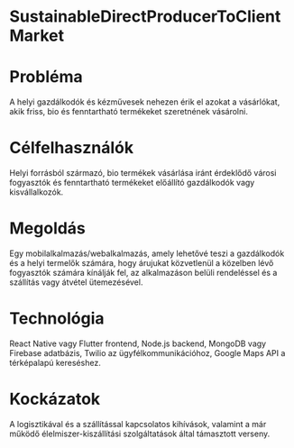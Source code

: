 ﻿# SustainableDirectProducerToClientMarket

# Probléma
A helyi gazdálkodók és kézművesek nehezen érik el azokat a vásárlókat, akik friss, bio és fenntartható termékeket szeretnének vásárolni.

# Célfelhasználók 
Helyi forrásból származó, bio termékek vásárlása iránt érdeklődő városi fogyasztók és fenntartható termékeket előállító gazdálkodók vagy kisvállalkozók.

# Megoldás 
Egy mobilalkalmazás/webalkalmazás, amely lehetővé teszi a gazdálkodók és a helyi termelők számára, hogy árujukat közvetlenül a közelben lévő fogyasztók számára kínálják fel, az alkalmazáson belüli rendeléssel és a szállítás vagy átvétel ütemezésével.

# Technológia 
React Native vagy Flutter frontend, Node.js backend, MongoDB vagy Firebase adatbázis, Twilio az ügyfélkommunikációhoz, Google Maps API a térképalapú kereséshez.

# Kockázatok
A logisztikával és a szállítással kapcsolatos kihívások, valamint a már működő élelmiszer-kiszállítási szolgáltatások által támasztott verseny.
